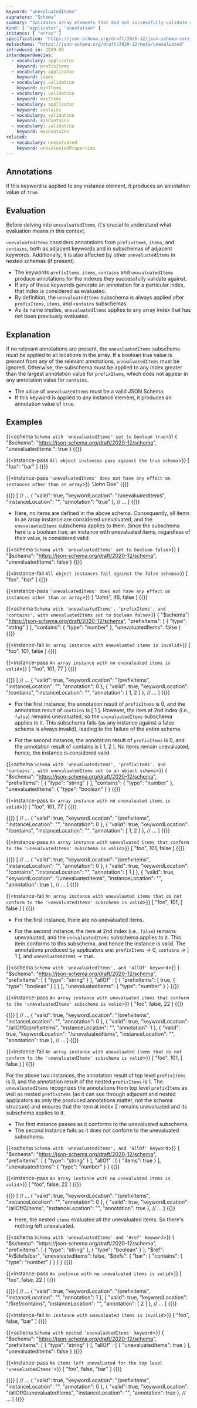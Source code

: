 ```yaml
---
keyword: "unevaluatedItems"
signature: "Schema"
summary: "Validates array elements that did not successfully validate against other standard array applicators."
kind: [ "applicator", "annotation" ]
instance: [ "array" ]
specification: "https://json-schema.org/draft/2020-12/json-schema-core.html#section-11.2"
metaschema: "https://json-schema.org/draft/2020-12/meta/unevaluated"
introduced_in: 2019-09
interdependencies:
  - vocabulary: applicator
    keyword: prefixItems
  - vocabulary: applicator
    keyword: items
  - vocabulary: validation
    keyword: minItems
  - vocabulary: validation
    keyword: maxItems
  - vocabulary: applicator
    keyword: contains
  - vocabulary: validation
    keyword: minContains
  - vocabulary: validation
    keyword: maxContains
related:
  - vocabulary: unevaluated
    keyword: unevaluatedProperties
---
```


Annotations
-----------

If this keyword is applied to any instance element, it produces an annotation value of `true`.

## Evaluation

Before delving into `unevaluatedItems`, it's crucial to understand what evaluation means in this context.

`unevaluatedItems` considers annotations from `prefixItems`, `items`, and `contains`, both as adjacent keywords and in subschemas of adjacent keywords. Additionally, it is also affected by other `unevaluatedItems` in nested schemas (if present).

- The keywords `prefixItems`, `items`, `contains` and `unevaluatedItems` produce annotations for the indexes they successfully validate against.
- If any of these keywords generate an annotation for a particular index, that index is considered as evaluated.
- By definition, the `unevaluatedItems` subschema is always applied after  `prefixItems`, `items`, and `contains` subschemas.
- As its name implies, `unevaluatedItems` applies to any array index that has not been previously evaluated.

## Explanation

If no relevant annotations are present, the `unevaluatedItems` subschema must be applied to all locations in the array. If a boolean true value is present from any of the relevant annotations, `unevaluatedItems` must be ignored. Otherwise, the subschema must be applied to any index greater than the largest annotation value for `prefixItems`, which does not appear in any annotation value for `contains`.

- The value of `unevaluatedItems` must be a valid JSON Schema.
- If this keyword is applied to any instance element, it produces an annotation value of `true`.

## Examples

{{<schema `Schema with 'unevaluatedItems' set to boolean true`>}}
{
  "$schema": "https://json-schema.org/draft/2020-12/schema",
  "unevaluatedItems ": true
}
{{</schema>}}

{{<instance-pass `All object instances pass against the true schema`>}}
[ "foo": "bar" ]
{{</instance-pass>}}

{{<instance-pass `'unevaluatedItems' does not have any effect on instances other than an array`>}}
"John Doe"
{{</instance-pass>}}

{{<instance-annotation>}}
[
  // ...
  {
    "valid": true,
    "keywordLocation": "/unevaluatedItems",
    "instanceLocation": "",
    "annotation": "true"
  },
  // ...
]
{{</instance-annotation>}}
* Here, no items are defined in the above schema. Consequently, all items in an array instance are considered unevaluated, and the `unevaluatedItems` subschema applies to them. Since the subschema here is a boolean true, an instance with unevaluated items, regardless of their value, is considered valid.

{{<schema `Schema with 'unevaluatedItems' set to boolean false`>}}
{
  "$schema": "https://json-schema.org/draft/2020-12/schema",
  "unevaluatedItems": false
}
{{</schema>}}

{{<instance-fail `All object instances fail against the false schema`>}}
[ "foo", "bar" ]
{{</instance-fail>}}

{{<instance-pass `'unevaluatedItems' does not have any effect on instances other than an array`>}}
[ "John", 46, false ]
{{</instance-pass>}}

{{<schema `Schema with 'unevaluatedItems', 'prefixItems', and 'contains', with unevaluatedItems set to boolean false`>}}
{
  "$schema": "https://json-schema.org/draft/2020-12/schema",
  "prefixItems": [ { "type": "string" } ],
  "contains": { "type": "number" },
  "unevaluatedItems": false
}
{{</schema>}}

{{<instance-fail `An array instance with unevaluated items is invalid`>}}
[ "foo", 101, false ]
{{</instance-fail>}}

{{<instance-pass `An array instance with no unevaluated items is valid`>}}
[ "foo", 101, 77 ]
{{</instance-pass>}}

{{<instance-annotation>}}
[
  // ...
  {
    "valid": true,
    "keywordLocation": "/prefixItems",
    "instanceLocation": "",
    "annotation": 0
  },
  {
    "valid": true,
    "keywordLocation": "/contains",
    "instanceLocation": "",
    "annotation": [ 1, 2 ]
  },
  // ...
]
{{</instance-annotation>}}

* For the first instance, the annotation result of `prefixItems` is 0, and the annotation result of `contains` is [ 1 ]. However, the item at 2nd index (i.e., `false`) remains unevaluated, so the `unevaluatedItems` subschema applies to it. This subschema fails (as any instance against a false schema is always invalid), leading to the failure of the entire schema.

* For the second instance, the annotation result of `prefixItems` is 0, and the annotation result of contains is [ 1, 2 ]. No items remain unevaluated; hence, the instance is considered valid.

{{<schema `Schema with 'unevaluatedItems', 'prefixItems', and 'contains', with unevaluatedItems set to an object schema`>}}
{
  "$schema": "https://json-schema.org/draft/2020-12/schema",
  "prefixItems": [ { "type": "string" } ],
  "contains": { "type": "number" },
  "unevaluatedItems": { "type": "boolean" }
}
{{</schema>}}

{{<instance-pass `An array instance with no unevaluated items is valid`>}}
[ "foo", 101, 77 ]
{{</instance-pass>}}

{{<instance-annotation>}}
[
  // ...
  {
    "valid": true,
    "keywordLocation": "/prefixItems",
    "instanceLocation": "",
    "annotation": 0
  },
  {
    "valid": true,
    "keywordLocation": "/contains",
    "instanceLocation": "",
    "annotation": [ 1, 2 ]
  },
  // ...
]
{{</instance-annotation>}}

{{<instance-pass `An array instance with unevaluated items that conform to the 'unevaluatedItems' subschema is valid`>}}
[ "foo", 101, false ]
{{</instance-pass>}}

{{<instance-annotation>}}
[
  // ...
  {
    "valid": true,
    "keywordLocation": "/prefixItems",
    "instanceLocation": "",
    "annotation": 0
  },
  {
    "valid": true,
    "keywordLocation": "/contains",
    "instanceLocation": "",
    "annotation": [ 1 ]
  },
  {
    "valid": true,
    "keywordLocation": "/unevaluatedItems",
    "instanceLocation": "",
    "annotation": true
  },
  // ...
]
{{</instance-annotation>}}

{{<instance-fail `An array instance with unevaluated items that do not conform to the 'unevaluatedItems' subschema is valid`>}}
[ "foo", 101, [ false ] ]
{{</instance-fail>}}

* For the first instance, there are no unevaluated items.

* For the second instance, the item at 2nd index (i.e., `false`) remains unevaluated, and the `unevaluatedItems` subschema applies to it. This item conforms to this subschema, and hence the instance is valid. The annotations produced by applicators are: `prefixItems` → 0, `contains` → [ 1 ], and `unevaluatedItems` → true.

{{<schema `Schema with 'unevaluatedItems', and 'allOf' keyword`>}}
{
  "$schema": "https://json-schema.org/draft/2020-12/schema",
  "prefixItems": [ { "type": "string" } ],
  "allOf" : [
    {
      "prefixItems": [
        true,
        { "type": "boolean" }
      ]
    }
  ],
  "unevaluatedItems": { "type": "number" }
}
{{</schema>}}

{{<instance-pass `An array instance with unevaluated items that conform to the 'unevaluatedItems' subschema is valid`>}}
[ "foo", false, 22 ]
{{</instance-pass>}}

{{<instance-annotation>}}
[
  // ...
  {
    "valid": true,
    "keywordLocation": "/prefixItems",
    "instanceLocation": "",
    "annotation": 0
  },
  {
    "valid": true,
    "keywordLocation": "/allOf/0/prefixItems",
    "instanceLocation": "",
    "annotation": 1
  },
  {
    "valid": true,
    "keywordLocation": "/unevaluatedItems",
    "instanceLocation": "",
    "annotation": true
  },
  // ...
]
{{</instance-annotation>}}

{{<instance-fail `An array instance with unevaluated items that do not conform to the 'unevaluatedItems' subschema is valid`>}}
[ "foo", 101, [ false ] ]
{{</instance-fail>}}

For the above two instances, the annotation result of top level `prefixItems` is 0, and the annotation result of the nested `prefixItems` is 1. The `unevaluatedItems` recognizes the annotations from top level `prefixItems` as well as nested `prefixItems` (as it can see through adjacent and nested applicators as only the produced annotations matter, not the schema structure) and ensures that the item at index 2 remains unevaluated and its subschema applies to it.

* The first instance passes as it conforms to the unevaluated subschema.
* The second instance fails as it does not conform to the unevaluated subschema.

{{<schema `Schema with 'unevaluatedItems', and 'allOf' keyword`>}}
{
  "$schema": "https://json-schema.org/draft/2020-12/schema",
  "prefixItems": [ { "type": "string" } ],
  "allOf" : [
    {
      "items": true
    }
  ],
  "unevaluatedItems": { "type": "number" }
}
{{</schema>}}

{{<instance-pass `An array instance with no unevaluated items is valid`>}}
[ "foo", false, 22 ]
{{</instance-pass>}}

{{<instance-annotation>}}
[
  // ...
  {
    "valid": true,
    "keywordLocation": "/prefixItems",
    "instanceLocation": "",
    "annotation": 0
  },
  {
    "valid": true,
    "keywordLocation": "/allOf/0/items",
    "instanceLocation": "",
    "annotation": true
  },
  // ...
]
{{</instance-annotation>}}

* Here, the nested `items` evaluated all the unevaluated items. So there's nothing left unevaluated.

{{<schema `Schema with 'unevaluatedItems' and '#ref' keyword`>}}
{
  "$schema": "https://json-schema.org/draft/2020-12/schema",
  "prefixItems": [
    { "type": "string" },
    { "type": "boolean" }
  ],
  "$ref": "#/$defs/bar",
  "unevaluatedItems": false,
  "$defs": {
    "bar": {
      "contains": { "type": "number" }
    }
  }
}
{{</schema>}}

{{<instance-pass `An instance with no unevaluated items is valid`>}}
[ "foo", false, 22 ]
{{</instance-pass>}}

{{<instance-annotation>}}
[
  // ...
  {
    "valid": true,
    "keywordLocation": "/prefixItems",
    "instanceLocation": "",
    "annotation": 1
  },
  {
    "valid": true,
    "keywordLocation": "/$ref/contains",
    "instanceLocation": "",
    "annotation": [ 2 ]
  },
  // ...
]
{{</instance-annotation>}}

{{<instance-fail `An instance with unevaluated items is invalid`>}}
[ "foo", false, "bar" ]
{{</instance-fail>}}

{{<schema `Schema with nested 'unevaluatedItems' keyword`>}}
{
  "$schema": "https://json-schema.org/draft/2020-12/schema",
  "prefixItems": [ { "type": "string" } ],
  "allOf" : [
    {
      "unevaluatedItems": true
    }
  ],
  "unevaluatedItems": false
}
{{</schema>}}

{{<instance-pass `No items left unevaluated for the top level 'unevaluatedItems'`>}}
[ "foo", false, "bar" ]
{{</instance-pass>}}

{{<instance-annotation>}}
[
  // ...
  {
    "valid": true,
    "keywordLocation": "/prefixItems",
    "instanceLocation": "",
    "annotation": 0
  },
  {
    "valid": true,
    "keywordLocation": "/allOf/0/unevaluatedItems",
    "instanceLocation": "",
    "annotation": true
  },
  // ...
]
{{</instance-annotation>}}